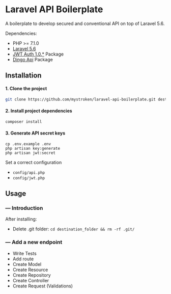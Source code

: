 # Laravel API Boilerplate
A boilerplate to develop secured and conventional API on top of Laravel 5.6.

Dependencies:
* PHP >= 7.1.0
* [Laravel 5.6](https://laravel.com/docs/5.6/)
* [JWT Auth 1.0.*](https://github.com/tymondesigns/jwt-auth) Package
* [Dingo Api](https://github.com/dingo/api) Package

## Installation
#### 1. Clone the project
```bash
git clone https://github.com/mystroken/laravel-api-boilerplate.git destination_folder
```
#### 2. Install project dependencies
```bash
composer install
```
#### 3. Generate API secret keys
```
cp .env.example .env
php artisan key:generate
php artisan jwt:secret
```
Set a correct configuration

* ```config/api.php```
* ```config/jwt.php```

## Usage
### — Introduction
After installing:
* Delete .git folder: ```cd destination_folder && rm -rf .git/```

### — Add a new endpoint
-   Write Tests
-   Add route
-   Create Model
-   Create Resource
-   Create Repository
-   Create Controller
-   Create Request (Validations)
